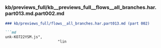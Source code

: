 ### kb/previews_full/kb__previews_full__flows__all_branches.har.part013.md.part002.md

```md
### kb/previews_full/flows__all_branches.har.part013.md (part 002)

```md
unk-KO722YSM.js",
                        "lin
```

```

```
